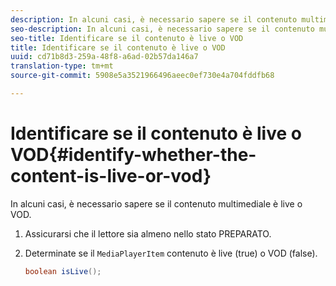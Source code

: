 ```yaml
---
description: In alcuni casi, è necessario sapere se il contenuto multimediale è live o VOD.
seo-description: In alcuni casi, è necessario sapere se il contenuto multimediale è live o VOD.
seo-title: Identificare se il contenuto è live o VOD
title: Identificare se il contenuto è live o VOD
uuid: cd71b8d3-259a-48f8-a6ad-02b57da146a7
translation-type: tm+mt
source-git-commit: 5908e5a3521966496aeec0ef730e4a704fddfb68

---
```



# Identificare se il contenuto è live o VOD{#identify-whether-the-content-is-live-or-vod}

In alcuni casi, è necessario sapere se il contenuto multimediale è live o VOD.

1. Assicurarsi che il lettore sia almeno nello stato PREPARATO.
1. Determinate se il `MediaPlayerItem` contenuto è live (true) o VOD (false).

   ```java
   boolean isLive();
   ```

